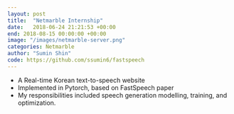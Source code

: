 ```yaml
---
layout: post
title:  "Netmarble Internship"
date:   2018-06-24 21:21:53 +00:00
end: 2018-08-15 00:00:00 +00:00
image: "/images/netmarble-server.png"
categories: Netmarble
author: "Sumin Shin"
code: https://github.com/ssumin6/fastspeech
---
```

- A Real-time Korean text-to-speech website
- Implemented in Pytorch, based on FastSpeech paper
- My responsibilities included speech generation modelling, training, and optimization.
